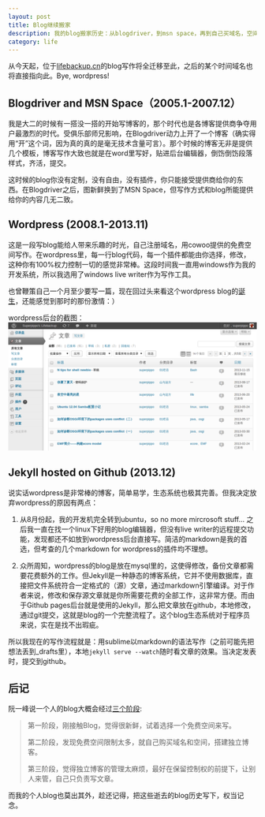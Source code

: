```yaml
---
layout: post
title: Blog继续搬家
description: 我的blog搬家历史：从blogdriver，到msn space，再到自己买域名，空间搭配wordpress，再到现在基于jekyll托管在github上。
category: life
---
```


从今天起，位于[lifebackup.cn](http://www.lifebackup.cn)的blog写作将全迁移至此，之后的某个时间域名也将直接指向此。Bye, wordpress!

## Blogdriver and MSN Space（2005.1-2007.12）

我是大二的时候有一搭没一搭的开始写博客的，那个时代也是各博客提供商争夺用户最激烈的时代。受俱乐部师兄影响，在Blogdriver动力上开了一个博客（确实得用“开”这个词，因为真的真的是毫无技术含量可言）。那个时候的博客无非是提供几个模板，博客写作大致也就是在word里写好，贴进后台编辑器，倒饬倒饬段落样式，齐活，提交。

这时候的blog你没有定制，没有自由，没有插件，你只能接受提供商给你的东西。在Blogdriver之后，图新鲜换到了MSN Space，但写作方式和blog所能提供给你的内容几无二致。

## Wordpress (2008.1-2013.11)

这是一段写blog能给人带来乐趣的时光，自己注册域名，用cowoo提供的免费空间写作。在wordpress里，每一行blog代码，每一个插件都能由你选择，修改，这种你有100%权力控制一切的感觉非常棒。这段时间我一直用windows作为我的开发系统，所以我选用了windows live writer作为写作工具。

也曾鞭策自己一个月至少要写一篇，现在回过头来看这个wordpress blog的[诞生](http://www.lifebackup.cn/my-blog-history.html)，还能感觉到那时的那份激情：）

wordpress后台的截图：
![](/images/201312/wordpress.png)

## Jekyll hosted on Github (2013.12)

说实话wordpress是非常棒的博客，简单易学，生态系统也极其完善。但我决定放弃wordpress的原因有两点：

1. 从8月份起，我的开发机完全转到ubuntu，so no more mircrosoft stuff... 之后我一直在找一个linux下好用的blog编辑器，但没有live writer的远程提交功能，发现都还不如放到wordpress后台直接写。简洁的markdown是我的首选，但考查的几个markdown for wordpress的插件均不理想。

1. 众所周知，wordpress的blog是放在mysql里的，这使得修改，备份文章都需要花费额外的工作。但Jekyll是一种静态的博客系统，它并不使用数据库，直接把文件系统符合一定格式的（源）文章，通过markdown引擎编译。对于作者来说，修改和保存源文章就是你所需要花费的全部工作，这非常方便。而由于Github pages后台就是使用的Jekyll，那么把文章放在github，本地修改，通过git提交，这就是blog的一个完整流程了。这个blog生态系统对于程序员来说，实在是找不出瑕疵。

所以我现在的写作流程就是：用sublime以markdown的语法写作（之前可能先把想法丢到_drafts里），本地`jekyll serve --watch`随时看文章的效果。当决定发表时，提交到github。

## 后记
阮一峰说一个人的blog大概会经过[三个阶段](http://www.ruanyifeng.com/blog/2012/08/blogging_with_jekyll.html):

> 第一阶段，刚接触Blog，觉得很新鲜，试着选择一个免费空间来写。
>
> 第二阶段，发现免费空间限制太多，就自己购买域名和空间，搭建独立博客。
>
> 第三阶段，觉得独立博客的管理太麻烦，最好在保留控制权的前提下，让别人来管，自己只负责写文章。

而我的个人blog也莫出其外，趁还记得，把这些逝去的blog历史写下，权当记念。